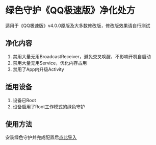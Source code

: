 # 绿色守护《QQ极速版》净化处方
适用于《QQ极速版》v4.0.0原版及大多数修改版，修改版效果请自行测试

## 净化内容
1. 禁用大量无用BroadcastReceiver，避免交叉唤醒，不影响开机自启动
2. 禁用大量无用Service，优化内存占用
2. 禁用了App内升级Activity

## 适用设备
1. 设备已Root
2. 设备启用了Root工作模式的绿色守护

## 使用方法
安装绿色守护并完成配置后[点此导入](https://greenify.github.io/ZeroSimple/rx-qqlite-purify)
